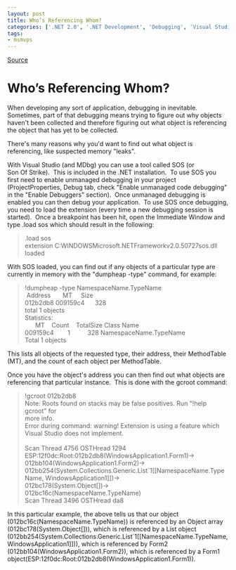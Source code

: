 ```yaml
---
layout: post
title: Who’s Referencing Whom?
categories: ['.NET 2.0', '.NET Development', 'Debugging', 'Visual Studio 2005']
tags:
- msmvps
---
```

[Source](http://blogs.msmvps.com/peterritchie/2007/10/12/who-s-referencing-whom/ "Permalink to Who’s Referencing Whom?")

# Who’s Referencing Whom?

When developing any sort of application, debugging in inevitable.  Sometimes, part of that debugging means trying to figure out why objects haven't been collected and therefore figuring out what object is referencing the object that has yet to be collected.

There's many reasons why you'd want to find out what object is referencing, like suspected memory "leaks".

With Visual Studio (and MDbg) you can use a tool called SOS (or Son Of Strike).  This is included in the .NET installation.  To use SOS you first need to enable unmanaged debugging in your project (ProjectProperties, Debug tab, check "Enable unmanaged code debugging" in the "Enable Debuggers" section).  Once unmanaged debugging is enabled you can then debug your application.  To use SOS once debugging, you need to load the extension (every time a new debugging session is started).  Once a breakpoint has been hit, open the Immediate Window and type .load sos which should result in the following:

  

> .load sos  
extension C:WINDOWSMicrosoft.NETFrameworkv2.0.50727sos.dll loaded

With SOS loaded, you can find out if any objects of a particular type are currently in memory with the "dumpheap -type" command, for example:

  

> !dumpheap -type NamespaceName.TypeName  
 Address       MT     Size  
012b2db8 009159c4      328       
total 1 objects  
Statistics:  
      MT    Count    TotalSize Class Name  
009159c4        1          328 NamespaceName.TypeName  
Total 1 objects

This lists all objects of the requested type, their address, their MethodTable (MT), and the count of each object per MethodTable.

Once you have the object's address you can then find out what objects are referencing that particular instance.  This is done with the gcroot command:

  

> !gcroot 012b2db8  
Note: Roots found on stacks may be false positives. Run "!help gcroot" for  
more info.  
Error during command: warning! Extension is using a feature which Visual Studio does not implement.  
   
Scan Thread 4756 OSTHread 1294  
ESP:12f0dc:Root:012b2db8(WindowsApplication1.Form1)->  
012bb104(WindowsApplication1.Form2)->  
012bb254(System.Collections.Generic.List`1[[NamespaceName.TypeName, WindowsApplication1]])->  
012bc178(System.Object[])->  
012bc16c(NamespaceName.TypeName)  
Scan Thread 3496 OSTHread da8

In this particular example, the above tells us that our object (012bc16c(NamespaceName.TypeName)) is referenced by an Object array (012bc178(System.Object[])), which is referenced by a List<T> object (012bb254(System.Collections.Generic.List`1[[NamespaceName.TypeName, WindowsApplication1]])), which is referenced by Form2 (012bb104(WindowsApplication1.Form2)), which is referenced by a Form1 object(ESP:12f0dc:Root:012b2db8(WindowsApplication1.Form1)).  

